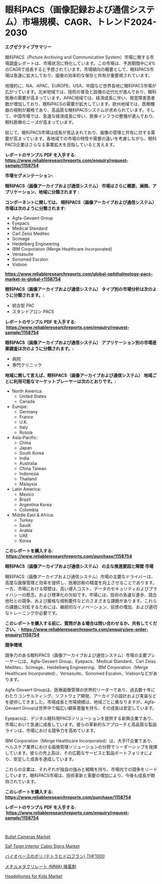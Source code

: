 <p><h1>眼科PACS（画像記録および通信システム）市場規模、CAGR、トレンド2024-2030</h1></p><p><strong>エグゼクティブサマリー</strong></p>
<p><p>眼科PACS（Picture Archiving and Communication System）市場に関する市場調査レポートは、市場状況に特化しています。この市場は、予測期間中に4%のCAGRで成長すると予想されています。市場傾向の概要として、眼科PACS市場は急速に拡大しており、画像の効率的な保存と共有が重要視されています。</p><p>地理的に、NA、APAC、EUROPE、USA、中国など世界各地に眼科PACS市場が広がっています。北米地域では、技術の普及と設備の近代化が進んでおり、眼科医療の需要が高まっています。APAC地域では、経済成長に伴い、視覚障害患者数が増加しており、眼科PACSの需要が拡大しています。欧州地域では、医療機器の規制が厳格であり、高品質な眼科PACSシステムが求められています。そして、中国市場では、急速な経済成長に伴い、医療インフラの整備が進んでおり、眼科医療のニーズが高まっています。</p><p>総じて、眼科PACS市場は成長が見込まれており、画像の管理と共有に対する需要が高まっています。各地域での市場の特性や需要の違いを考慮しながら、眼科PACS企業はさらなる事業拡大を目指していると言えます。</p></p>
<p><strong>レポートのサンプル PDF を入手する: <a href="https://www.reliableresearchreports.com/enquiry/request-sample/1158754">https://www.reliableresearchreports.com/enquiry/request-sample/1158754</a></strong></p>
<p><strong>市場セグメンテーション:</strong></p>
<p><strong> 眼科PACS（画像アーカイブおよび通信システム） 市場はさらに概要、展開、アプリケーション、地域に分類されます :</strong></p>
<p><strong>コンポーネントに関しては、 眼科PACS（画像アーカイブおよび通信システム） 市場は次のように分類されます: &nbsp;</strong></p>
<p><ul><li>Agfa-Gevaert Group</li><li>Eyepacs</li><li>Medical Standard</li><li>Carl Zeiss Meditec</li><li>Scimage</li><li>Heidelberg Engineering</li><li>IBM Corporation (Merge Healthcare Incorporated)</li><li>Versasuite</li><li>Sonomed Escalon</li><li>Visbion</li></ul></p>
<p><strong><a href="https://www.reliableresearchreports.com/global-ophthalmology-pacs-market-in-global-r1158754">https://www.reliableresearchreports.com/global-ophthalmology-pacs-market-in-global-r1158754</a></strong></p>
<p><strong> 眼科PACS（画像アーカイブおよび通信システム） タイプ別の市場分析は次のように分類されます。:</strong></p>
<p><ul><li>統合型 PAC</li><li>スタンドアロン PACS</li></ul></p>
<p><strong>レポートのサンプル PDF を入手する: &nbsp;<a href="https://www.reliableresearchreports.com/enquiry/request-sample/1158754">https://www.reliableresearchreports.com/enquiry/request-sample/1158754</a></strong></p>
<p><strong> 眼科PACS（画像アーカイブおよび通信システム） アプリケーション別の市場産業調査は次のように分類されます。:</strong></p>
<p><ul><li>病院</li><li>専門クリニック</li></ul></p>
<p><strong>地域に関して言えば、眼科PACS（画像アーカイブおよび通信システム） 地域ごとに利用可能なマーケットプレーヤーは次のとおりです。:</strong></p>
<p><ul>
    <li>
        North America:
        <ul>
            <li>United States</li>
            <li>Canada</li>
        </ul>
    </li>
    <li>
        Europe:
        <ul>
            <li>Germany</li>
            <li>France</li>
            <li>U.K.</li>
            <li>Italy</li>
            <li>Russia</li>
        </ul>
    </li>
    <li>
        Asia-Pacific:
        <ul>
            <li>China</li>
            <li>Japan</li>
            <li>South Korea</li>
            <li>India</li>
            <li>Australia</li>
            <li>China Taiwan</li>
            <li>Indonesia</li>
            <li>Thailand</li>
            <li>Malaysia</li>
        </ul>
    </li>
    <li>
        Latin America:
        <ul>
            <li>Mexico</li>
            <li>Brazil</li>
            <li>Argentina Korea</li>
            <li>Colombia</li>
        </ul>
    </li>
    <li>
        Middle East & Africa:
        <ul>
            <li>Turkey</li>
            <li>Saudi</li>
            <li>Arabia</li>
            <li>UAE</li>
            <li>Korea</li>
        </ul>
    </li>
    </ul></p>
<p><strong>このレポートを購入する: &nbsp;<a href="https://www.reliableresearchreports.com/purchase/1158754">https://www.reliableresearchreports.com/purchase/1158754</a></strong></p>
<p><strong>眼科PACS（画像アーカイブおよび通信システム） の主な推進要因と障壁 市場</strong></p>
<p><p>眼科PACS（画像アーカイブおよび通信システム）市場の主要なドライバーは、高度な画像管理と効率を提供し、医療診断の精度を向上させることであります。一方、市場における障壁は、高い導入コスト、データのセキュリティおよびプライバシーの懸念、および標準化の欠如です。市場には、技術の急速な進歩、競合他社との競争、および厳格な規制要件などのさまざまな課題があります。これらの課題に対処するためには、継続的なイノベーション、投資の増加、および適切なトレーニングが必要です。</p></p>
<p><strong>このレポートを購入する前に、質問がある場合は問い合わせるか、共有してください。:&nbsp; <a href="https://www.reliableresearchreports.com/enquiry/pre-order-enquiry/1158754">https://www.reliableresearchreports.com/enquiry/pre-order-enquiry/1158754</a></strong></p>
<p><strong>競争環境</strong></p>
<p><p>競争力のある眼科PACS（画像アーカイブおよび通信システム）市場の主要プレーヤーには、Agfa-Gevaert Group、Eyepacs、Medical Standard、Carl Zeiss Meditec、Scimage、Heidelberg Engineering、IBM Corporation（Merge Healthcare Incorporated）、Versasuite、Sonomed Escalon、Visbionなどがあります。</p><p>Agfa-Gevaert Groupは、医療画像管理の世界的リーダーであり、過去数十年にわたりコンサルティング、ソフトウェア開発、アーカイブの設計および実装などを提供してきました。市場成長と市場規模は、地域ごとに異なりますが、Agfa-Gevaert Groupは世界中で幅広い顧客基盤を持ち、その成長は安定しています。</p><p>Eyepacsは、デジタル眼科用PACSソリューションを提供する新興企業であり、市場において急速に成長しています。彼らの革新的なアプローチと高品質な製品ラインは、市場における競争力を高めています。</p><p>IBM Corporation（Merge Healthcare Incorporated）は、大手IT企業であり、ヘルスケア業界における画像管理ソリューションの分野でリーダーシップを発揮しています。彼らの売上高は、その広範なサービスと製品ポートフォリオにより、安定した成長を達成しています。</p><p>これらの企業は、それぞれが独自の強みと戦略を持ち、市場内での競争をリードしています。眼科PACS市場は、技術革新と需要の増加により、今後も成長が期待されています。</p></p>
<p><strong>このレポートを購入する: &nbsp; <a href="https://www.reliableresearchreports.com/purchase/1158754">https://www.reliableresearchreports.com/purchase/1158754</a></strong></p>
<p><strong>レポートのサンプル PDF を入手する: &nbsp;<a href="https://www.reliableresearchreports.com/enquiry/request-sample/1158754">https://www.reliableresearchreports.com/enquiry/request-sample/1158754</a></strong><strong></strong></p>
<p>&nbsp;</p>
<p><p><a href="https://www.linkedin.com/pulse/bullet-cameras-market-insight-trends-growth-forecasted-from-qrhzc">Bullet Cameras Market</a></p><p><a href="https://github.com/timeliteaut/Market-Research-Report-List-2/blob/main/saf-tsign-interior-cabin-signs-market.md">Saf-Tsign Interior Cabin Signs Market</a></p><p><a href="https://github.com/RudyBoyer2017/Market-Research-Report-List-1/blob/main/903424884941.md">バイオベースのポリ (テトラヒドロフラン) THF1000</a></p><p><a href="https://github.com/MosesSpinka1914/Market-Research-Report-List-1/blob/main/533567684940.md">メチルメタクリレート (MMA) 接着剤</a></p><p><a href="https://issuu.com/reportprime-2/docs/headphones-for-kids-market-size-2030.pptx">Headphones for Kids Market</a></p></p>